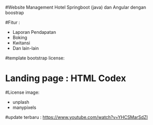 


#Website Management Hotel Springboot (java) dan Angular dengan boostrap

#Fitur :
- Laporan Pendapatan
- Boking
- Kwitansi
- Dan lain-lain

#template bootstrap license:
# Landing page : HTML Codex

#License image:
- unplash
- manypixels


#update terbaru : https://www.youtube.com/watch?v=YHCSMarSdZI

